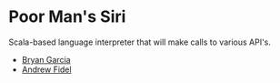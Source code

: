 # Poor Man's Siri
Scala-based language interpreter that will make calls to various API's.

 *	[Bryan Garcia](https://www.linkedin.com/in/bryangarcia831 "LinkedIn")
 * [Andrew Fidel](https://www.linkedin.com/in/andrewfidel "LinkedIn")

 